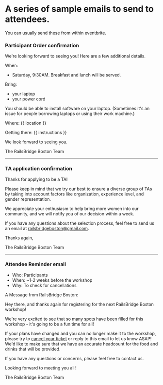 # A series of sample emails to send to attendees.

You can usually send these from within eventbrite.

### Participant Order confirmation

We're looking forward to seeing you! Here are a few additional details.

When:

- Saturday, 9:30AM. Breakfast and lunch will be served.

Bring:

- your laptop
- your power cord

You should be able to install software on your laptop. (Sometimes it's an issue for people borrowing laptops or using their work machine.)

Where:
{{ location }}

Getting there:
{{ instructions }}

We look forward to seeing you.

The RailsBridge Boston Team

---

### TA application confirmation

Thanks for applying to be a TA!

Please keep in mind that we try our best to ensure a diverse group of TAs by taking into account factors like organization, experience level, and gender representation.

We appreciate your enthusiasm to help bring more women into our community, and we will notify you of our decision within a week.

If you have any questions about the selection process, feel free to send us an email at railsbridgeboston@gmail.com.

Thanks again,

The RailsBridge Boston Team

---

### Attendee Reminder email

* Who: Participants
* When: ~1-2 weeks before the workshop
* Why: To check for cancellations

A Message from RailsBridge Boston:


Hey there, and thanks again for registering for the next RailsBridge Boston workshop!


We're very excited to see that so many spots have been filled for this workshop - it's going to be a fun time for all!


If your plans have changed and you can no longer make it to the workshop, please try to [cancel your ticket](https://www.eventbrite.com/support/articles/en_US/How_To/how-to-cancel-your-free-registration) or reply to this email to let us know ASAP! We'd like to make sure that we have an accurate headcount for the food and drinks that will be provided.

If you have any questions or concerns, please feel free to contact us.

Looking forward to meeting you all!

The RailsBridge Boston Team
